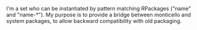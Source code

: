 I'm a set who can be instantiated by pattern matching RPackages ("name" and "name-*").
My purpose is to provide a bridge between monticello and system packages, to allow backward compatibility with old packaging. 

